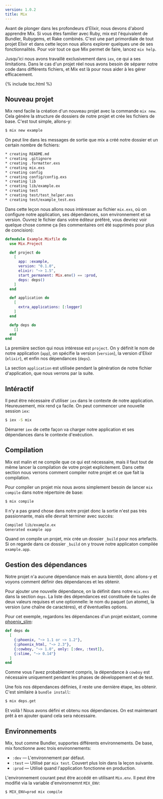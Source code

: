 ```yaml
---
version: 1.0.2
title: Mix
---
```


Avant de plonger dans les profondeurs d'Elixir, nous devons d'abord apprendre Mix. Si vous êtes familier avec Ruby, mix est l'équivalent de Bundler, Rubygems, et Rake combinés. C'est une part primordiale de tout projet Elixir et dans cette leçon nous allons explorer quelques une de ses fonctionnalités. Pour voir tout ce que Mix permet de faire, lancez `mix help`.

Jusqu'ici nous avons travaillé exclusivement dans `iex`, ce qui a ses limitations. Dans le cas d'un projet réel nous avons besoin de séparer notre code dans différents fichiers, et Mix est là pour nous aider à les gérer efficacement.

{% include toc.html %}

## Nouveau projet

Mix rend facile la création d'un nouveau projet avec la commande `mix new`. Cela génére la structure de dossiers de notre projet et crée les fichiers de base. C'est tout simple, allons-y:

```bash
$ mix new example
```

On peut lire dans les messages de sortie que mix a créé notre dossier et un certain nombre de fichiers:

```bash
* creating README.md
* creating .gitignore
* creating .formatter.exs
* creating mix.exs
* creating config
* creating config/config.exs
* creating lib
* creating lib/example.ex
* creating test
* creating test/test_helper.exs
* creating test/example_test.exs
```

Dans cette leçon nous allons nous intéresser au fichier `mix.exs`, où on configure notre application, ses dépendances, son environnement et sa version. Ouvrez le fichier dans votre éditeur préféré, vous devriez voir quelque chose comme ça (les commentaires ont été supprimés pour plus de concision):

```elixir
defmodule Example.Mixfile do
  use Mix.Project

  def project do
    [
      app: :example,
      version: "0.1.0",
      elixir: "~> 1.5",
      start_permanent: Mix.env() == :prod,
      deps: deps()
    ]
  end

  def application do
    [
      extra_applications: [:logger]
    ]
  end

  defp deps do
    []
  end
end
```

La première section qui nous intéresse est `project`. On y définit le nom de notre application (`app`), on spécifie la version (`version`), la version d'Elixir (`elixir`), et enfin nos dépendances (`deps`).

La section `application` est utilisée pendant la génération de notre fichier d'application, que nous verrons par la suite.

## Intéractif

Il peut être nécessaire d'utiliser `iex` dans le contexte de notre application. Heureusement, mix rend ça facile. On peut commencer une nouvelle session `iex`:

```bash
$ iex -S mix
```

Démarrer `iex` de cette façon va charger notre application et ses dépendances dans le contexte d'exécution.

## Compilation

Mix est malin et ne compile que ce qui est nécessaire, mais il faut tout de même lancer la compilation de votre projet explicitement. Dans cette section nous verrons comment compiler notre projet et ce que fait la compilation.

Pour compiler un projet mix nous avons simplement besoin de lancer `mix compile` dans notre répertoire de base:

```bash
$ mix compile
```

Il n'y a pas grand chose dans notre projet donc la sortie n'est pas très passionnante, mais elle devrait terminer avec succès:

```bash
Compiled lib/example.ex
Generated example app
```

Quand on compile un projet, mix crée un dossier `_build` pour nos artefacts. Si on regarde dans ce dossier `_build` on y trouve notre applicaton compilée `example.app`.

## Gestion des dépendances

Notre projet n'a aucune dépendance mais en aura bientôt, donc allons-y et voyons comment définir des dépendances et les obtenir.

Pour ajouter une nouvelle dépendance, on la définit dans notre `mix.exs` dans la section `deps`. La liste des dépendances est constituée de tuples de deux valeurs requises et une optionnelle: le nom du paquet (un atome), la version (une chaîne de caractères), et d'éventuelles options.

Pour cet exemple, regardons les dépendances d'un projet existant, comme [phoenix_slim](https://github.com/doomspork/phoenix_slim):

```elixir
def deps do
  [
    {:phoenix, "~> 1.1 or ~> 1.2"},
    {:phoenix_html, "~> 2.3"},
    {:cowboy, "~> 1.0", only: [:dev, :test]},
    {:slime, "~> 0.14"}
  ]
end
```

Comme vous l'avez probablement compris, la dépendance à `cowboy` est nécessaire uniquement pendant les phases de développement et de test.

Une fois nos dépendances définies, il reste une dernière étape, les obtenir. C'est similaire à `bundle install`:

```bash
$ mix deps.get
```

Et voilà ! Nous avons défini et obtenu nos dépendances. On est maintenant prêt à en ajouter quand cela sera nécessaire.

## Environnements

Mix, tout comme Bundler, supportes différents environnements. De base, mix fonctionne avec trois environnements:

+ `:dev` — L'environnement par défaut.
+ `:test` — Utilisé par `mix test`. Couvert plus loin dans la leçon suivante.
+ `:prod` — Utilisé quand l'application fonctionne en production.

L'environnement courant peut être accédé en utilisant `Mix.env`. Il peut être modifié via la variable d'environnemnt `MIX_ENV`:

```bash
$ MIX_ENV=prod mix compile
```
